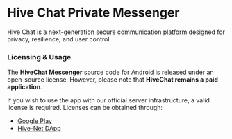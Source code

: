 # Hive Chat Private Messenger
Hive Chat is a next-generation secure communication platform designed for privacy, resilience, and user control.

### Licensing & Usage  

The **HiveChat Messenger** source code for Android is released under an open-source license. However, please note that **HiveChat remains a paid application**.  

If you wish to use the app with our official server infrastructure, a valid license is required. Licenses can be obtained through:  
- [Google Play](#)  
- [Hive-Net DApp](https://hivenet.sol)  
